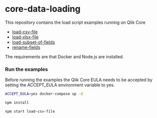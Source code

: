 # core-data-loading
This repository contains the load script examples running on Qlik Core

- [load-csv-file](./scripts/load-csv-file)
- [load-xlsx-file](./scripts/load-xlsx-file)
- [load-subset-of-fields](./scripts/load-subset-of-fields)
- [rename-fields](./scripts/rename-fields)

The requirements are that Docker and Node.js are installed.

### Run the examples

Before running the examples the Qlik Core EULA needs to be accepted by setting the ACCEPT_EULA environment variable to yes.

```sh
ACCEPT_EULA=yes docker-compose up -d

npm install

npm start load-csv-file
```
